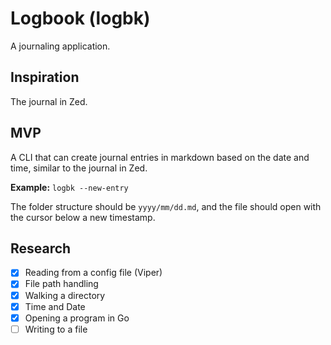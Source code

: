 # Logbook (logbk)

A journaling application.

## Inspiration

The journal in Zed.

## MVP

A CLI that can create journal entries in markdown based on the date and time, similar to the journal in Zed.

**Example:**
`logbk --new-entry`

The folder structure should be `yyyy/mm/dd.md`, and the file should open with the cursor below a new timestamp.

## Research

- [X] Reading from a config file (Viper)
- [X] File path handling
- [X] Walking a directory
- [X] Time and Date
- [X] Opening a program in Go
- [ ] Writing to a file
